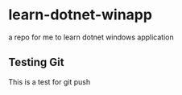# learn-dotnet-winapp
a repo for me to learn dotnet windows application

## Testing Git
This is a test for git push